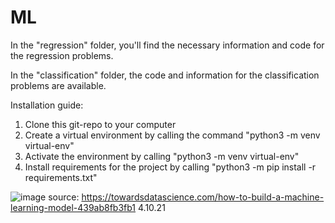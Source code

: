 # ML

In the "regression" folder, you'll find the necessary information and code for the regression problems.

In the "classification" folder, the code and information for the classification problems are available.

Installation guide:
1. Clone this git-repo to your computer
2. Create a virtual environment by calling the command "python3 -m venv virtual-env"
3. Activate the environment by calling "python3 -m venv virtual-env"
4. Install requirements for the project by calling "python3 -m pip install -r requirements.txt"

![image](https://miro.medium.com/max/4488/0*IT9aLhgbOVDkMNKM)
source: https://towardsdatascience.com/how-to-build-a-machine-learning-model-439ab8fb3fb1 4.10.21
